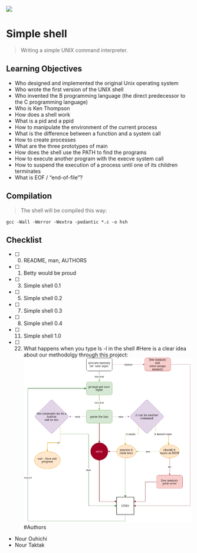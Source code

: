 ![](https://techcrunch.com/wp-content/uploads/2015/11/holberton-logo-horizontal.jpg?w=730&crop=1)
# Simple shell
> Writing a simple UNIX command interpreter.
## Learning Objectives
   * Who designed and implemented the original Unix operating system
   *  Who wrote the first version of the UNIX shell
   * Who invented the B programming language (the direct predecessor to the C programming language)
   * Who is Ken Thompson
   * How does a shell work
   * What is a pid and a ppid
   * How to manipulate the environment of the current process
   * What is the difference between a function and a system call
   * How to create processes
   * What are the three prototypes of main
   * How does the shell use the PATH to find the programs
   * How to execute another program with the execve system call
   * How to suspend the execution of a process until one of its children terminates
   * What is EOF / “end-of-file”?
## Compilation
> The shell will be compiled this way:
```
gcc -Wall -Werror -Wextra -pedantic *.c -o hsh
```
## Checklist
- [ ] 0. README, man, AUTHORS
- [ ] 1. Betty would be proud
- [ ] 3. Simple shell 0.1
- [ ] 5. Simple shell 0.2
- [ ] 7. Simple shell 0.3
- [ ] 8. Simple shell 0.4
- [ ] 11. Simple shell 1.0
- [ ] 22. What happens when you type ls -l in the shell
#Here is a clear idea about our methodolgy through this project:
![flowchart](https://github.com/nourouhichi/simple_shell/blob/master/Untitled%20Diagram.png)
#Authors
* Nour Ouhichi
* Nour Taktak

